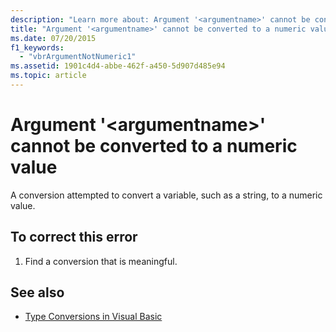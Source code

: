 ```yaml
---
description: "Learn more about: Argument '<argumentname>' cannot be converted to a numeric value"
title: "Argument '<argumentname>' cannot be converted to a numeric value"
ms.date: 07/20/2015
f1_keywords: 
  - "vbrArgumentNotNumeric1"
ms.assetid: 1901c4d4-abbe-462f-a450-5d907d485e94
ms.topic: article
---
```

# Argument '\<argumentname>' cannot be converted to a numeric value

A conversion attempted to convert a variable, such as a string, to a numeric value.  
  
## To correct this error  
  
1. Find a conversion that is meaningful.  
  
## See also

- [Type Conversions in Visual Basic](../programming-guide/language-features/data-types/type-conversions.md)
